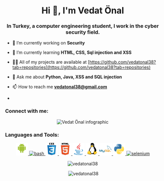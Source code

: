 <h1 align="center">Hi 👋, I'm Vedat Önal</h1>
<h3 align="center">In Turkey, a computer engineering student, I work in the cyber security field.</h3>

- 🔭 I’m currently working on **Security**

- 🌱 I’m currently learning **HTML, CSS, Sql injection and XSS**

- 👨‍💻 All of my projects are available at [https://github.com/vedatonal38?tab=repositories](https://github.com/vedatonal38?tab=repositories)

- 💬 Ask me about **Python, Java, XSS and SQL injection**

- 📫 How to reach me **vedatonal38@gmail.com**
- 
<h3 align="left">Connect with me:</h3>
<p align="center">
<img usemap="#infographic" src="https://github.com/vedatonal38/vedatonal38/blob/main/vedat%C3%B6nal-info.png" alt="Vedat Önal infographic"/>
<map name="infographic">
<area shape="circle" coords="180,190,90" href="https://vedatonal38.com" target="_blank" alt="Vedat Önal sitesi"/>
<area shape="poly" coords="7,131,179,7,179,54,53,146" href="https://www.facebook.com/vedatonal38" target="_blank" alt="Vedat Önal nın Facebook hesabı"/>
<area shape="poly" coords="179,7,179,54,308,146,352,132" href="https://twitter.com/vedatonal38" target="_blank" alt="Vedat Önal nın Twitter hesabı"/>
<area shape="poly" coords="7,131,53,146,100,297,74,334" href="https://github.com/vedatonal38" target="_blank" alt="Vedat Önal nın GitHub hesabı"/>
<area shape="poly" coords="307,147,352,131,287,335,261,298" href="https://www.linkedin.com/in/vedat-%C3%B6nal-04004319b/" target="_blank" alt="Vedat Önal nın Linkedin hesabı"/>
<area shape="poly" coords="100,297,74,334,287,335,261,298" href="http://t.me/vedatonal38" target="_blank" alt="Vedat Önal nın Telegram hesabı"/>
</map> 
</p>

<h3 align="left">Languages and Tools:</h3>
<p align="center"> <a href="https://developer.android.com" target="_blank"> <img src="https://raw.githubusercontent.com/devicons/devicon/master/icons/android/android-original-wordmark.svg" alt="android" width="40" height="40"/> </a> <a href="https://www.gnu.org/software/bash/" target="_blank"> <img src="https://www.vectorlogo.zone/logos/gnu_bash/gnu_bash-icon.svg" alt="bash" width="40" height="40"/> </a> <a href="https://www.w3schools.com/css/" target="_blank"> <img src="https://raw.githubusercontent.com/devicons/devicon/master/icons/css3/css3-original-wordmark.svg" alt="css3" width="40" height="40"/> </a> <a href="https://www.w3.org/html/" target="_blank"> <img src="https://raw.githubusercontent.com/devicons/devicon/master/icons/html5/html5-original-wordmark.svg" alt="html5" width="40" height="40"/> </a> <a href="https://www.java.com" target="_blank"> <img src="https://raw.githubusercontent.com/devicons/devicon/master/icons/java/java-original.svg" alt="java" width="40" height="40"/> </a> <a href="https://www.linux.org/" target="_blank"> <img src="https://raw.githubusercontent.com/devicons/devicon/master/icons/linux/linux-original.svg" alt="linux" width="40" height="40"/> </a> <a href="https://www.mysql.com/" target="_blank"> <img src="https://raw.githubusercontent.com/devicons/devicon/master/icons/mysql/mysql-original-wordmark.svg" alt="mysql" width="40" height="40"/> </a> <a href="https://www.python.org" target="_blank"> <img src="https://raw.githubusercontent.com/devicons/devicon/master/icons/python/python-original.svg" alt="python" width="40" height="40"/> </a> <a href="https://www.selenium.dev" target="_blank"> <img src="https://raw.githubusercontent.com/detain/svg-logos/780f25886640cef088af994181646db2f6b1a3f8/svg/selenium-logo.svg" alt="selenium" width="40" height="40"/> </a> </p>

<p align="center"><img align="center" src="https://github-readme-stats.vercel.app/api/top-langs?username=vedatonal38&show_icons=true&locale=en&layout=compact" alt="vedatonal38" /></p>

<p align="center">&nbsp;<img align="center" src="https://github-readme-stats.vercel.app/api?username=vedatonal38&show_icons=true&locale=en" alt="vedatonal38" /></p>

